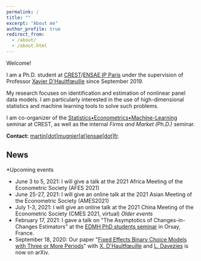 ```yaml
---
permalink: /
title: ""
excerpt: "About me"
author_profile: true
redirect_from: 
  - /about/
  - /about.html
---
```


Welcome!

I am a Ph.D. student at [CREST](http://crest.science/)/[ENSAE IP Paris](https://www.ensae.fr/) under the supervision of Professor [Xavier D'Haultfœuille](https://faculty.crest.fr/xdhaultfoeuille/) since September 2019. 

My research focuses on identification and estimation of nonlinear panel data models. I am particularly interested in the use of high-dimensional statistics and machine learning tools to solve such problems.

I am co-organizer of the [Statistics•Econometrics•Machine-Learning](https://statecoml.github.io/) seminar at CREST, as well as the internal *Firms and Market (Ph.D.)* seminar.

**Contact:** [martin[dot]mugnier[at]ensae[dot]fr](mailto:martin.mugnier@ensae.fr).

## News
*Upcoming events
- June 3 to 5, 2021: I will give a talk at the 2021 Africa Meeting of the Econometric Society (AFES 2021)
- June 25-27, 2021: I will give an online talk at the 2021 Asian Meeting of the Econometric Society (AMES2021)
- July 1-3, 2021: I will give an online talk at the 2021 China Meeting of the Econometric Society (CMES 2021, virtual)
*Older events*
- February 17, 2021: I gave a talk on "The Asymptotics of Changes-in-Changes Estimators" at the [EDMH PhD students seminar](https://www.imo.universite-paris-saclay.fr/-des-doctorants-) in Orsay, France.
- September 18, 2020: Our paper "[Fixed Effects Binary Choice Models with Three or More Periods](https://arxiv.org/abs/2009.08108)" with [X. D'Haultfœuille](https://faculty.crest.fr/xdhaultfoeuille/) and [L. Davezies](http://www.crest.fr/ses.php?user=2986) is now on arXiv. 
